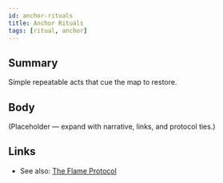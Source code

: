 ```yaml
---
id: anchor-rituals
title: Anchor Rituals
tags: [ritual, anchor]
---
```


## Summary
Simple repeatable acts that cue the map to restore.

## Body
(Placeholder — expand with narrative, links, and protocol ties.)

## Links
- See also: [The Flame Protocol](./the-flame-protocol.md)

